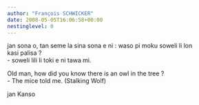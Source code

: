 ```yaml
---
author: "François SCHWICKER"
date: 2008-05-05T16:06:58+00:00
nestinglevel: 0
---
```

jan sona o, tan seme la sina sona e ni : waso pi moku soweli li lon  
kasi palisa ?  
\- soweli lili li toki e ni tawa mi.  
  
Old man, how did you know there is an owl in the tree ?  
\- The mice told me. (Stalking Wolf)  
  
  
jan Kanso